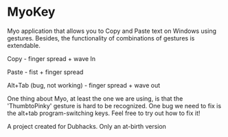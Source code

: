 MyoKey
======

Myo application that allows you to Copy and Paste text on Windows using gestures. 
Besides, the functionality of combinations of gestures is extendable.

Copy - finger spread + wave In

Paste - fist + finger spread

Alt+Tab (bug, not working) - finger spread + wave out

One thing about Myo, at least the one we are using, is that the 'ThumbtoPinky' gesture is hard to be recognized. One bug we need to fix is the alt+tab program-switching keys. Feel free to try out how to fix it!

A project created for Dubhacks. Only an at-birth version
